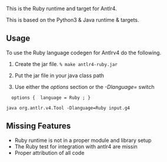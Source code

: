 This is the Ruby runtime and target for Antlr4.

This is based on the Python3 & Java runtime & targets.


Usage
-----
To use the Ruby language codegen for Antlrv4 do the following.

1. Create the jar file.
    ```% make antlr4-ruby.jar ```

2. Put the jar file in your java class path 

3. Use either the _options_ section  or the _-Dlanguage=_ switch

```
  options {  language = Ruby ; }
```

```
java org.antlr.v4.Tool -Dlanguage=Ruby input.g4
```


Missing Features
----------------
* Ruby runtime is not in a proper module and library setup
* The Ruby test for integration with antlr4 are missin
* Proper attribution of all code

